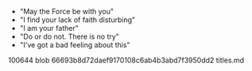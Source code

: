 - "May the Force be with you"
- "I find your lack of faith disturbing"
- "I am your father"
- "Do or do not. There is no try"
- "I've got a bad feeling about this"








100644 blob 66693b8d72daef9170108c6ab4b3abd7f3950dd2	titles.md

